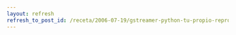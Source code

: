 ```yaml
---
layout: refresh
refresh_to_post_id: /receta/2006-07-19/gstreamer-python-tu-propio-reproductor-multimedia-en-minutos
---
```

